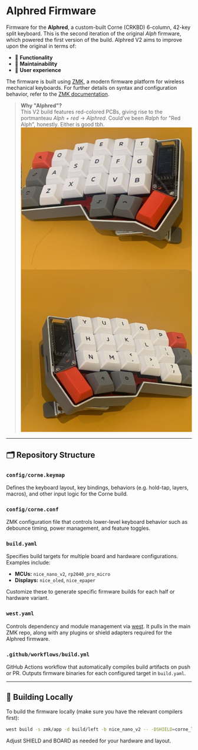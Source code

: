 # Alphred Firmware

Firmware for the **Alphred**, a custom-built Corne (CRKBD) 6-column, 42-key split keyboard. This is the second iteration of the original *Alph* firmware, which powered the first version of the build. Alphred V2 aims to improve upon the original in terms of:

- 🧠 **Functionality**
- 🔧 **Maintainability**
- 🎯 **User experience**

The firmware is built using [ZMK](https://zmk.dev/), a modern firmware platform for wireless mechanical keyboards. For further details on syntax and configuration behavior, refer to the [ZMK documentation](https://zmk.dev/docs).

> **Why "Alphred"?**  
> This V2 build features red-colored PCBs, giving rise to the portmanteau *Alph + red* → *Alphred*. Could’ve been *Ralph* for "Red Alph", honestly. Either is good tbh.
![Alphred Keyboard](images/alphred.jpg)
---

## 🗂️ Repository Structure

### `config/corne.keymap`
Defines the keyboard layout, key bindings, behaviors (e.g. hold-tap, layers, macros), and other input logic for the Corne build.

### `config/corne.conf`
ZMK configuration file that controls lower-level keyboard behavior such as debounce timing, power management, and feature toggles.

### `build.yaml`
Specifies build targets for multiple board and hardware configurations. Examples include:

- **MCUs:** `nice_nano_v2`, `rp2040_pro_micro`
- **Displays:** `nice_oled`, `nice_epaper`

Customize these to generate specific firmware builds for each half or hardware variant.

### `west.yaml`
Controls dependency and module management via [west](https://docs.zephyrproject.org/latest/develop/west/index.html). It pulls in the main ZMK repo, along with any plugins or shield adapters required for the Alphred firmware.

### `.github/workflows/build.yml`
GitHub Actions workflow that automatically compiles build artifacts on push or PR. Outputs firmware binaries for each configured target in `build.yaml`.

---

## 🧪 Building Locally

To build the firmware locally (make sure you have the relevant compilers first):

```bash
west build -s zmk/app -d build/left -b nice_nano_v2 -- -DSHIELD=corne_left -DZMK_CONFIG=config
```
Adjust SHIELD and BOARD as needed for your hardware and layout.

